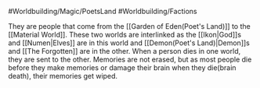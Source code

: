 #Worldbuilding/Magic/PoetsLand #Worldbuilding/Factions 

They are people that come from the [[Garden of Eden(Poet's Land)]] to the [[Material World]]. These two worlds are interlinked as the [[Ikon|God]]s and [[Numen|Elves]] are in this world and [[Demon(Poet's Land)|Demon]]s and [[The Forgotten]] are in the other. When a person dies in one world, they are sent to the other. Memories are not erased, but as most people die before they make memories or damage their brain when they die(brain death), their memories get wiped. 